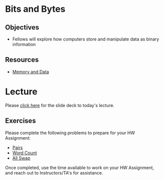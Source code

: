 # Bits and Bytes

## Objectives
* Fellows will explore how computers store and manipulate data as binary information

## Resources
* [Memory and Data](https://www.scss.tcd.ie/John.Waldron/3d1/02-MemoryAndData.pdf)

# Lecture

Please [click here](https://www.scss.tcd.ie/John.Waldron/3d1/02-MemoryAndData.pdf) for the slide deck to today's lecture.

## Exercises

Please complete the following problems to prepare for your HW Assignment:
* [Pairs](https://codingbat.com/prob/p126332)
* [Word Count](https://codingbat.com/prob/p117630)
* [All Swap](https://codingbat.com/prob/p134133)

Once completed, use the time available to work on your HW Assignment, and reach out to Instructors/TA's for assistance.
